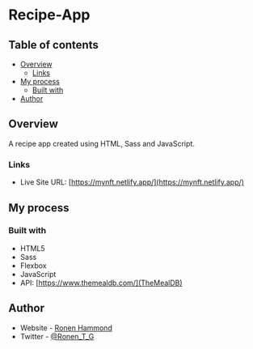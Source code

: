 # Recipe-App

## Table of contents

- [Overview](#overview)
  - [Links](#links)
- [My process](#my-process)
  - [Built with](#built-with)
- [Author](#author)

## Overview

A recipe app created using HTML, Sass and JavaScript.

### Links

- Live Site URL: [https://mynft.netlify.app/](https://mynft.netlify.app/)

## My process

### Built with

- HTML5
- Sass
- Flexbox
- JavaScript
- API: [https://www.themealdb.com/](TheMealDB)

## Author

- Website - [Ronen Hammond](https://www.ronenhammond.me)
- Twitter - [@Ronen_T_G](https://www.twitter.com/Ronen_T_G)
